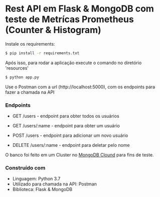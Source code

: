 # Rest API em Flask & MongoDB com teste de Metrícas Prometheus (Counter & Histogram)

Instale os requirements:
```sh
$ pip install -r requirements.txt
```
Após isso, para rodar a aplicação execute o comando no diretório 'resources'
```sh
$ python app.py 
```
Use o Postman com a url (http://localhost:5000), com os endpoints para fazer a chamada na API

### Endpoints
- GET /users - endpoint para obter todos os usuários

- GET /users/:name - endpoint para obter um usuário

- POST /users -  endpoint para adicionar um novo usuário

- DELETE /users/:name - endpoint para deletar pelo nome

O banco foi feito em um Cluster no [MongoDB Clound](https://www.mongodb.com/cloud) para fins de teste. 

### Construído com

 - Linguagem: Python 3.7
 - Utilizado para chamada na API: Postman
 - Biblioteca: Flask & MongoDB
